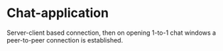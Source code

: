 # Chat-application
Server-client based connection, then on opening 1-to-1 chat windows a peer-to-peer connection is established.
